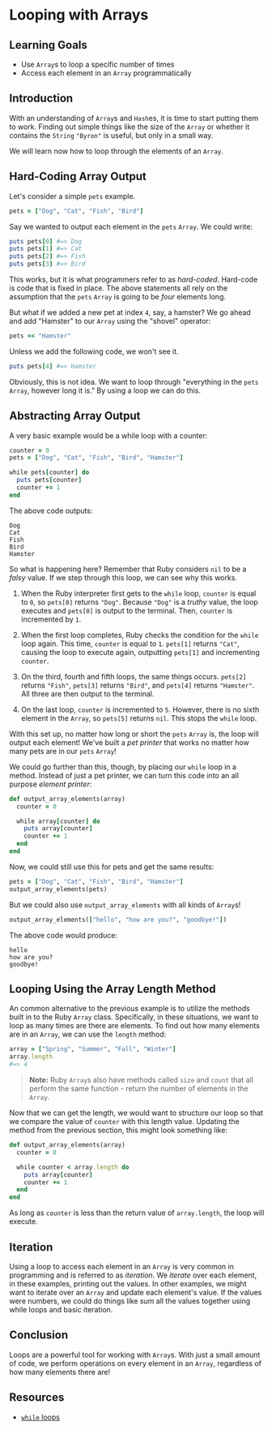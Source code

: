 # Looping with Arrays

## Learning Goals

- Use `Array`s to loop a specific number of times
- Access each element in an `Array` programmatically

## Introduction

With an understanding of `Array`s and `Hash`es, it is time to start putting
them to work. Finding out simple things like the size of the `Array` or whether
it contains the `String` `"Byron"` is useful, but only in a small way.

We will learn now how to loop through the elements of an `Array`.

## Hard-Coding Array Output

Let's consider a simple `pets` example.

```ruby
pets = ["Dog", "Cat", "Fish", "Bird"]
```

Say we wanted to output each element in the `pets` `Array`. We could write:

```ruby
puts pets[0] #=> Dog
puts pets[1] #=> Cat
puts pets[2] #=> Fish
puts pets[3] #=> Bird
```

This works, but it is what programmers refer to as _hard-coded_. Hard-code is
code that is fixed in place. The above statements all rely on the assumption
that the `pets` `Array` is going to be _four_ elements long.

But what if we added a new pet at index `4`, say, a hamster?  We go ahead and
add "Hamster" to our `Array` using the "shovel" operator:

```ruby
pets << "Hamster"
```

Unless we add the following code, we won't see it.

```ruby
puts pets[4] #=> Hamster
```

Obviously, this is not idea. We want to loop through "everything in the `pets`
`Array`, however long it is." By using a loop we can do this.

## Abstracting Array Output

A very basic example would be a while loop with a counter:

```ruby
counter = 0
pets = ["Dog", "Cat", "Fish", "Bird", "Hamster"]

while pets[counter] do
  puts pets[counter]
  counter += 1
end
```

The above code outputs:

```text
Dog
Cat
Fish
Bird
Hamster
```

So what is happening here? Remember that Ruby considers `nil` to be a _falsy_
value. If we step through this loop, we can see why this works.

1. When the Ruby interpreter first gets to the `while` loop, `counter` is equal
to `0`, so `pets[0]` returns `"Dog"`. Because `"Dog"` is a _truthy_ value, the
loop executes and `pets[0]` is output to the terminal. Then, `counter` is
incremented by `1`.

2. When the first loop completes, Ruby checks the condition for the `while` loop
again. This time, `counter` is equal to `1`. `pets[1]` returns `"Cat"`, causing
the loop to execute again, outputting `pets[1]` and incrementing `counter`.

3. On the third, fourth and fifth loops, the same things occurs. `pets[2]`
returns `"Fish"`, `pets[3]` returns `"Bird"`, and `pets[4]` returns `"Hamster"`.
All three are then output to the terminal.

4. On the last loop, `counter` is incremented to `5`. However, there is no sixth
element in the `Array`, so `pets[5]` returns `nil`. This stops the `while` loop.

With this set up, no matter how long or short the `pets` `Array` is, the loop will
output each element! We've built a _pet printer_ that works no matter how many
pets are in our `pets` `Array`!

We could go further than this, though, by placing our `while` loop in a method.
Instead of just a pet printer, we can turn this code into an all purpose
_element printer:_

```ruby
def output_array_elements(array)
  counter = 0

  while array[counter] do
    puts array[counter]
    counter += 1
  end
end
```

Now, we could still use this for pets and get the same results:

```ruby
pets = ["Dog", "Cat", "Fish", "Bird", "Hamster"]
output_array_elements(pets)
```

But we could also use `output_array_elements` with all kinds of `Array`s!

```ruby
output_array_elements(["hello", "how are you?", "goodbye!"])
```

The above code would produce:

```text
hello
how are you?
goodbye!
```

## Looping Using the Array Length Method

An common alternative to the previous example is to utilize the methods built in
to the Ruby `Array` class. Specifically, in these situations, we want to loop
as many times are there are elements. To find out how many elements are in an
`Array`, we can use the `length` method:

```ruby
array = ["Spring", "Summer", "Fall", "Winter"]
array.length
#=> 4
```

> **Note:** Ruby `Array`s also have methods called `size` and `count` that all
perform the same function - return the number of elements in the `Array`.

Now that we can get the length, we would want to structure our loop so that
we compare the value of `counter` with this length value. Updating the method
from the previous section, this might look something like:

```ruby
def output_array_elements(array)
  counter = 0

  while counter < array.length do
    puts array[counter]
    counter += 1
  end
end
```

As long as `counter` is less than the return value of `array.length`, the loop
will execute.

## Iteration

Using a loop to access each element in an `Array` is very common in programming
and is referred to as _iteration_. We _iterate_ over each element, in these
examples, printing out the values. In other examples, we might want to iterate
over an `Array` and update each element's value. If the values were numbers, we
could do things like _sum_ all the values together using while loops and basic
iteration.

## Conclusion

Loops are a powerful tool for working with `Array`s. With just a small amount of
code, we perform operations on every element in an `Array`, regardless of how
many elements there are!

## Resources

- [`while` loops][while]

[while]: https://ruby-doc.org/core-2.5.0/doc/syntax/control_expressions_rdoc.html#label-while+Loop
